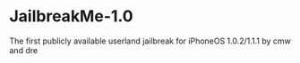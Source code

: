 # JailbreakMe-1.0
The first publicly available userland jailbreak for iPhoneOS 1.0.2/1.1.1 by cmw and dre
